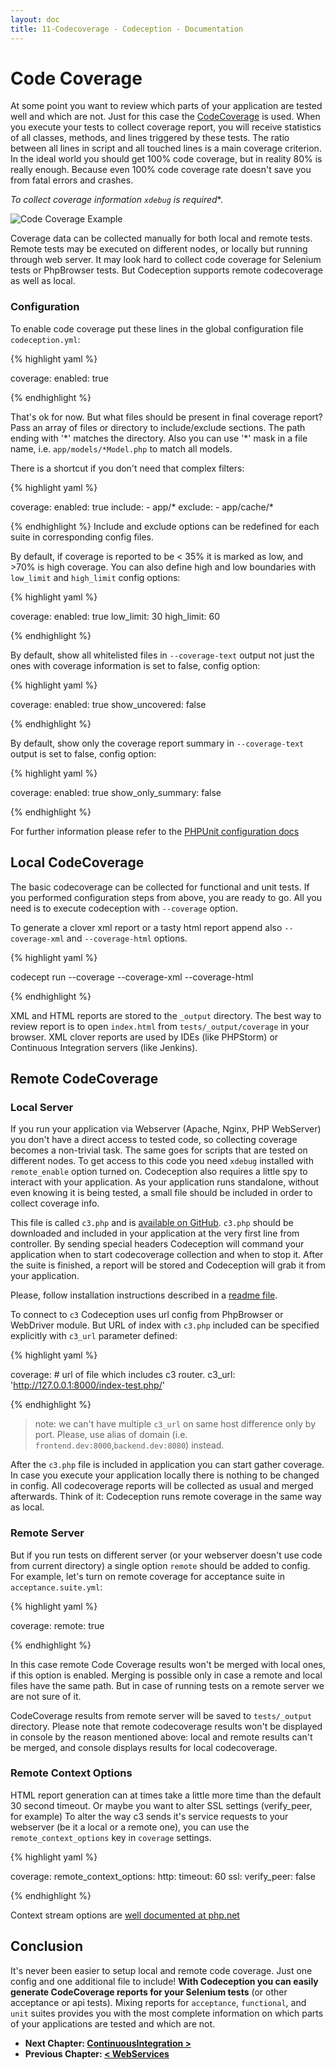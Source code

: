 ```yaml
---
layout: doc
title: 11-Codecoverage - Codeception - Documentation
---
```


# Code Coverage

At some point you want to review which parts of your application are tested well and which are not.
Just for this case the [CodeCoverage](http://en.wikipedia.org/wiki/Code_coverage) is used. When you execute your tests to collect coverage report,
you will receive statistics of all classes, methods, and lines triggered by these tests.
The ratio between all lines in script and all touched lines is a main coverage criterion. In the ideal world you should get 100% code coverage, but in reality 80% is really enough. Because even 100% code coverage rate doesn't save you from fatal errors and crashes.

*To collect coverage information `xdebug` is required**.

![Code Coverage Example](http://codeception.com/images/coverage.png)

Coverage data can be collected manually for both local and remote tests. Remote tests may be executed on different nodes,
or locally but running through web server. It may look hard to collect code coverage for Selenium tests or PhpBrowser tests. But Codeception supports remote codecoverage as well as local.

### Configuration

To enable code coverage put these lines in the global configuration file `codeception.yml`:

{% highlight yaml %}

coverage:
    enabled: true

{% endhighlight %}

That's ok for now. But what files should be present in final coverage report?
Pass an array of files or directory to include/exclude sections. The path ending with '\*' matches the directory.
Also you can use '\*' mask in a file name, i.e. `app/models/*Model.php` to match all models.

There is a shortcut if you don't need that complex filters:

{% highlight yaml %}

coverage:
    enabled: true
    include:
        - app/*
    exclude:
        - app/cache/*

{% endhighlight %}
Include and exclude options can be redefined for each suite in corresponding config files.

By default, if coverage is reported to be < 35% it is marked as low, and >70% is high coverage.
You can also define high and low boundaries with `low_limit` and `high_limit` config options:

{% highlight yaml %}

coverage:
    enabled: true
    low_limit: 30
    high_limit: 60

{% endhighlight %}

By default, show all whitelisted files in `--coverage-text` output not just the ones with coverage information is set to false, config option:

{% highlight yaml %}

coverage:
    enabled: true
    show_uncovered: false

{% endhighlight %}

By default, show only the coverage report summary in `--coverage-text` output is set to false, config option:

{% highlight yaml %}

coverage:
    enabled: true
    show_only_summary: false

{% endhighlight %}

For further information please refer to the [PHPUnit configuration docs](https://phpunit.readthedocs.io/en/latest/configuration.html)

## Local CodeCoverage

The basic codecoverage can be collected for functional and unit tests.
If you performed configuration steps from above, you are ready to go.
All you need is to execute codeception with `--coverage` option.

To generate a clover xml report or a tasty html report append also `--coverage-xml` and `--coverage-html` options.

{% highlight yaml %}

codecept run --coverage --coverage-xml --coverage-html

{% endhighlight %}

XML and HTML reports are stored to the `_output` directory. The best way to review report is to open `index.html` from `tests/_output/coverage` in your browser.
XML clover reports are used by IDEs (like PHPStorm) or Continuous Integration servers (like Jenkins).

## Remote CodeCoverage

### Local Server

If you run your application via Webserver (Apache, Nginx, PHP WebServer) you don't have a direct access to tested code,
so collecting coverage becomes a non-trivial task. The same goes for scripts that are tested on different nodes.
To get access to this code you need `xdebug` installed with `remote_enable` option turned on.
Codeception also requires a little spy to interact with your application. As your application runs standalone,
without even knowing it is being tested, a small file should be included in order to collect coverage info.

This file is called `c3.php` and is [available on GitHub](https://github.com/Codeception/c3).
`c3.php` should be downloaded and included in your application at the very first line from controller.
By sending special headers Codeception will command your application when to start codecoverage collection and when to stop it.
After the suite is finished, a report will be stored and Codeception will grab it from your application.

Please, follow installation instructions described in a [readme file](https://github.com/Codeception/c3).

To connect to `c3` Codeception uses url config from PhpBrowser or WebDriver module.
But URL of index with `c3.php` included can be specified explicitly with `c3_url` parameter defined:

{% highlight yaml %}

coverage:
    # url of file which includes c3 router.
    c3_url: 'http://127.0.0.1:8000/index-test.php/'

{% endhighlight %}
> note: we can't have multiple `c3_url` on same host difference only by port. Please, use alias of domain 
(i.e. `frontend.dev:8000`,`backend.dev:8080`) instead.

After the `c3.php` file is included in application you can start gather coverage.
In case you execute your application locally there is nothing to be changed in config.
All codecoverage reports will be collected as usual and merged afterwards.
Think of it: Codeception runs remote coverage in the same way as local.

### Remote Server

But if you run tests on different server (or your webserver doesn't use code from current directory) a single option `remote` should be added to config.
For example, let's turn on remote coverage for acceptance suite in `acceptance.suite.yml`:

{% highlight yaml %}

coverage:
    remote: true

{% endhighlight %}

In this case remote Code Coverage results won't be merged with local ones, if this option is enabled.
Merging is possible only in case a remote and local files have the same path.
But in case of running tests on a remote server we are not sure of it.

CodeCoverage results from remote server will be saved to `tests/_output` directory. Please note that remote codecoverage results won't be displayed in console by the reason mentioned above: local and remote results can't be merged, and console displays results for local codecoverage.

### Remote Context Options

HTML report generation can at times take a little more time than the default 30 second timeout. Or maybe you want to alter SSL settings (verify_peer, for example)
To alter the way c3 sends it's service requests to your webserver (be it a local or a remote one), you can use the `remote_context_options` key in `coverage` settings.

{% highlight yaml %}

coverage:
    remote_context_options:
        http:
            timeout: 60
        ssl:
            verify_peer: false

{% endhighlight %}

Context stream options are [well documented at php.net](http://php.net/manual/en/context.php)

## Conclusion

It's never been easier to setup local and remote code coverage. Just one config and one additional file to include!
**With Codeception you can easily generate CodeCoverage reports for your Selenium tests** (or other acceptance or api tests). Mixing reports for `acceptance`, `functional`, and `unit` suites provides you with the most complete information on which parts of your applications are tested and which are not.




* **Next Chapter: [ContinuousIntegration >](/docs/12-ContinuousIntegration)**
* **Previous Chapter: [< WebServices](/docs/10-WebServices)**